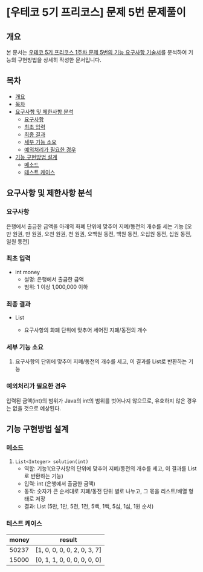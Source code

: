# [우테코 5기 프리코스] 문제 5번 문제풀이
## 개요
본 문서는 [우테코 5기 프리코스 1주차 문제 5번의 기능 요구사항 기술서](https://github.com/DevJay1024/java-onboarding/blob/main/docs/PROBLEM5.md)를 분석하여 기능의 구현방법을 상세히 작성한 문서입니다.


## 목차
* [개요](#개요)
* [목차](#목차)
* [요구사항 및 제한사항 분석](#요구사항-및-제한사항-분석)
   + [요구사항](#요구사항)
   + [최초 입력](#최초-입력)
   + [최종 결과](#최종-결과)
   + [세부 기능 소요](#세부-기능-소요)
   + [예외처리가 필요한 경우](#예외처리가-필요한-경우)
* [기능 구현방법 설계](#기능-구현방법-설계)
   + [메소드](#메소드)
   + [테스트 케이스](#테스트-케이스)


## 요구사항 및 제한사항 분석
### 요구사항
은행에서 출금한 금액을 아래의 화폐 단위에 맞추어 지폐/동전의 개수를 세는 기능
[오만 원권, 만 원권, 오천 원권, 천 원권, 오백원 동전, 백원 동전, 오십원 동전, 십원 동전, 일원 동전]

### 최초 입력
- int money
  - 설명: 은행에서 출금한 금액
  - 범위: 1 이상 1,000,000 이하

### 최종 결과
- List<Integer>
  - 요구사항의 화폐 단위에 맞추어 세어진 지폐/동전의 개수

### 세부 기능 소요
1. 요구사항의 단위에 맞추어 지폐/동전의 개수를 세고, 이 결과를 List<Integer>로 반환하는 기능

### 예외처리가 필요한 경우
입력된 금액(int)의 범위가 Java의 int의 범위를 벗어나지 않으므로,
유효하지 않은 경우는 없을 것으로 예상된다.


## 기능 구현방법 설계
### 메소드
1. `List<Integer> solution(int)`
   - 역할: 기능1(요구사항의 단위에 맞추어 지폐/동전의 개수를 세고, 이 결과를 List<Integer>로 반환하는 기능)
   - 입력: int (은행에서 출금한 금액)
   - 동작: 숫자가 큰 순서대로 지폐/동전 단위 별로 나누고, 그 몫을 리스트/배열 형태로 저장
   - 결과: List<Integer> (5만, 1만, 5천, 1천, 5백, 1백, 5십, 1십, 1원 순서) 

### 테스트 케이스

| money     | result                      |
|-----------|-----------------------------|
| 50237	 | [1, 0, 0, 0, 0, 2, 0, 3, 7] |
| 15000	 | [0, 1, 1, 0, 0, 0, 0, 0, 0] |